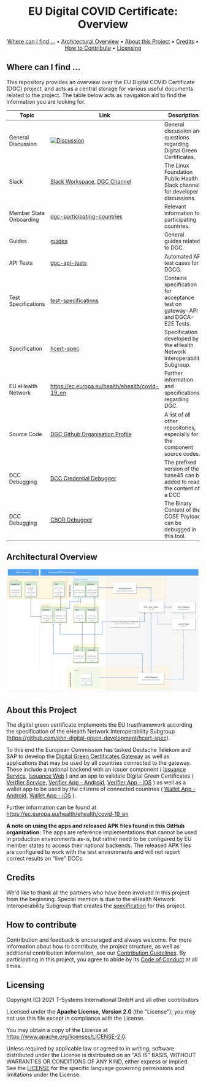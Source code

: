 <h1 align="center">
 EU Digital COVID Certificate: Overview
</h1>

<p align="center">
    <a href="#where-can-i-find-">Where can I find ...</a> •
    <a href="#architectural-overview">Architectural Overview</a> •
    <a href="#about-this-project">About this Project</a> •
    <a href="#credits">Credits</a> •
    <a href="#how-to-contribute">How to Contribute</a> •
    <a href="#licensing">Licensing</a>
</p>

## Where can I find ... 

This repository provides an overview over the EU Digital COVID Certificate (DGC) project, and acts as a central storage for various useful documents related to the project. The table below acts as navigation aid to find the information you are looking for.

| Topic                   | Link                                            | Description                                                                  |
|-------------------------|-------------------------------------------------|------------------------------------------------------------------------------|
| General Discussion      |  [![Discussion](https://img.shields.io/github/issues/eu-digital-green-certificates/dgc-overview?style=flat)](/../../issues) | General discussion and questions regarding Digital Green Certificates. |
| Slack                   | [Slack Workspace], [DGC Channel]                | The Linux Foundation Public Health Slack channel for developer discussions.  |
| Member State Onboarding | [dgc-participating-countries]                   | Relevant information for participating countries.                            |
| Guides                  | [guides]                                        | General guides related to DGC.                                               |
| API Tests               | [dgc-api-tests]                                 | Automated API test cases for DGCG.                                           |
| Test Specifications     | [test-specifications]                           | Contains specification for acceptance test on gateway-API and DGCA-E2E Tests.   | 
| Specification           | [hcert-spec]                                    | Specification developed by the eHealth Network Interoperability Subgroup.    |
| EU eHealth Network      | https://ec.europa.eu/health/ehealth/covid-19_en | Further information and specifications regarding DGC.                        |
| Source Code             | [DGC Github Organisation Profile]               | A list of all other repositories, especially for the component source codes. |
| DCC Debugging           | [DCC Credential Debugger]                       | The prefixed version of the base45 can be added to read the content of a DCC |
| DCC Debugging           | [CBOR Debugger]                                 | The Binary Content of the COSE Payload can be debugged in this tool. 



[dgc-participating-countries]: https://github.com/eu-digital-green-certificates/dgc-participating-countries
[onboarding checklist]: https://github.com/eu-digital-green-certificates/dgc-participating-countries/blob/main/gateway/OnboardingChecklist.md
[guides]: ./guides
[test-specifications]: ./test-specification
[dgc-api-tests]: https://github.com/eu-digital-green-certificates/dgc-api-tests
[hcert-spec]: https://github.com/ehn-digital-green-development/hcert-spec
[Slack Workspace]: https://lfpublichealth.slack.com
[DGC channel]: https://lfpublichealth.slack.com/archives/C01UZFNU3M0
[DGC Github Organisation Profile]: https://github.com/eu-digital-green-certificates
[DCC Credential Debugger]: https://github.pathcheck.org/debug.html
[CBOR Debugger]: http://cbor.me/

## Architectural Overview

![Architectural Overview](./images/OverviewDGC.png)

## About this Project

The digital green certificate implements the EU trustframework according the specification of the eHealth Network Interoperability Subgroup (https://github.com/ehn-digital-green-development/hcert-spec). 

To this end the European Commission has tasked Deutsche Telekom and SAP to develop the [Digital Green Certificates Gateway](https://github.com/eu-digital-green-certificates/dgc-gateway) as well as applications that may be used by all countries connected to the gateway. These include a national backend with an issuer component ( [Issuance Service](https://github.com/eu-digital-green-certificates/dgca-issuance-service), [Issuance Web](https://github.com/eu-digital-green-certificates/dgca-issuance-web) ) and an app to validate Digital Green Certificates ( [Verifier Service](https://github.com/eu-digital-green-certificates/dgca-verifier-service), [Verifier App - Android](https://github.com/eu-digital-green-certificates/dgca-verifier-app-android), [Verifier App - iOS](https://github.com/eu-digital-green-certificates/dgca-verifier-app-ios) ) as well as a wallet app to be used by the citizens of connected countries ( [Wallet App - Android](https://github.com/eu-digital-green-certificates/dgca-wallet-app-android), [Wallet App - iOS](https://github.com/eu-digital-green-certificates/dgca-wallet-app-ios) ).

Further information can be found at https://ec.europa.eu/health/ehealth/covid-19_en 

**A note on using the apps and released APK files found in this GitHub organization**: The apps are reference implementations that cannot be used in production environments as-is, but rather need to be configured by EU member states to access their national backends. The released APK files are configured to work with the test environments and will not report correct results on "live" DCCs.

## Credits

We'd like to thank all the partners who have been involved in this project from the beginning. Special mention is due to the eHealth Network Interoperability Subgroup that creates the [specification](https://github.com/ehn-digital-green-development/hcert-spec) for this project. 


## How to contribute  

Contribution and feedback is encouraged and always welcome. For more information about how to contribute, the project structure, as well as additional contribution information, see our [Contribution Guidelines](./CONTRIBUTING.md). By participating in this project, you agree to abide by its [Code of Conduct](./CODE_OF_CONDUCT.md) at all times.

## Licensing

Copyright (C) 2021 T-Systems International GmbH and all other contributors

Licensed under the **Apache License, Version 2.0** (the "License"); you may not use this file except in compliance with the License.

You may obtain a copy of the License at https://www.apache.org/licenses/LICENSE-2.0.

Unless required by applicable law or agreed to in writing, software distributed under the License is distributed on an "AS IS" BASIS, WITHOUT WARRANTIES OR CONDITIONS OF ANY KIND, either express or implied. See the [LICENSE](./LICENSE) for the specific language governing permissions and limitations under the License.
